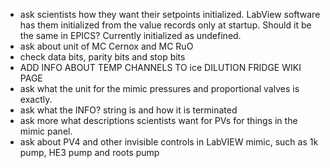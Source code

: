 - ask scientists how they want their setpoints initialized. LabView software has them initialized from the value records only at startup. Should it be the same in EPICS? Currently initialized as undefined.
- ask about unit of MC Cernox and MC RuO
- check data bits, parity bits and stop bits
- ADD INFO ABOUT TEMP CHANNELS TO ice DILUTION FRIDGE WIKI PAGE
- ask what the unit for the mimic pressures and proportional valves is exactly.
- ask what the INFO? string is and how it is terminated
- ask more what descriptions scientists want for PVs for things in the mimic panel.
- ask about PV4 and other invisible controls in LabVIEW mimic, such as 1k pump, HE3 pump and roots pump